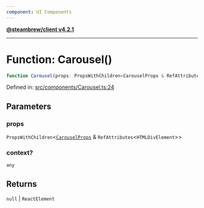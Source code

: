 ```yaml
---
component: UI Components
---
```


[**@steambrew/client v4.2.1**](../README.md)

***

# Function: Carousel()

```ts
function Carousel(props: PropsWithChildren<CarouselProps & RefAttributes<HTMLDivElement>>, context?: any): null | ReactElement
```

Defined in: [src/components/Carousel.ts:24](https://github.com/SteamClientHomebrew/SDK/blob/main/typescript-packages/client/src/components/Carousel.ts#L24)

## Parameters

### props

`PropsWithChildren`\<[`CarouselProps`](../interfaces/CarouselProps.md) & `RefAttributes`\<`HTMLDivElement`\>\>

### context?

`any`

## Returns

`null` \| `ReactElement`
